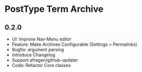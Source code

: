 PostType Term Archive
=====================

0.2.0
-----
 - UI: Improve Nav-Menu editor
 - Feature: Make Archives Configurable (Settings > Permalinks)
 - Bugfix: argument parsing
 - Introduce Changelog
 - Support afragen/github-updater
 - Code: Refactor Core classes
